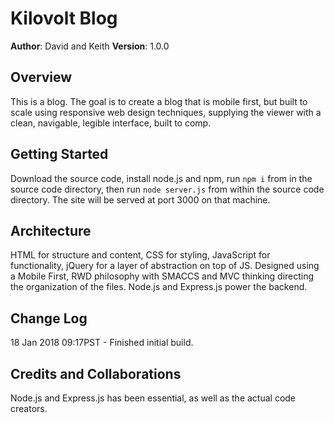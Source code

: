 # Kilovolt Blog

**Author**: David and Keith
**Version**: 1.0.0

## Overview
This is a blog. The goal is to create a blog that is mobile first, but built to scale using responsive web design techniques, supplying the viewer with a clean, navigable, legible interface, built to comp.

## Getting Started
Download the source code, install node.js and npm, run `npm i` from in the source code directory, then run `node server.js` from within the source code directory. The site will be served at port 3000 on that machine.

## Architecture
HTML for structure and content, CSS for styling, JavaScript for functionality, jQuery for a layer of abstraction on top of JS. Designed using a Mobile First, RWD philosophy with SMACCS and MVC thinking directing the organization of the files. Node.js and Express.js power the backend.

## Change Log
18 Jan 2018 09:17PST - Finished initial build.

## Credits and Collaborations
Node.js and Express.js has been essential, as well as the actual code creators.
